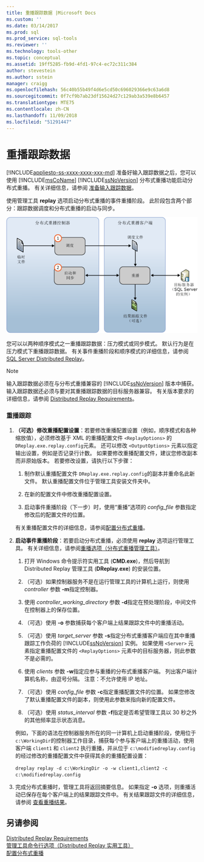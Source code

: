 ```yaml
---
title: 重播跟踪数据 |Microsoft Docs
ms.custom: ''
ms.date: 03/14/2017
ms.prod: sql
ms.prod_service: sql-tools
ms.reviewer: ''
ms.technology: tools-other
ms.topic: conceptual
ms.assetid: 19ff5285-fb9d-4fd1-97c4-ec72c311c384
author: stevestein
ms.author: sstein
manager: craigg
ms.openlocfilehash: 56c40b55b49f4d6e5cd50c696029366e9c63a6d8
ms.sourcegitcommit: 0f7cf9b7ab23df15624d27c129ab3a539e8b6457
ms.translationtype: MTE75
ms.contentlocale: zh-CN
ms.lasthandoff: 11/09/2018
ms.locfileid: "51291447"
---
```

# <a name="replay-trace-data"></a>重播跟踪数据
[!INCLUDE[appliesto-ss-xxxx-xxxx-xxx-md](../../includes/appliesto-ss-xxxx-xxxx-xxx-md.md)]
  准备好输入跟踪数据之后，您可以使用 [!INCLUDE[msCoName](../../includes/msconame-md.md)] [!INCLUDE[ssNoVersion](../../includes/ssnoversion-md.md)] 分布式重播功能启动分布式重播。 有关详细信息，请参阅 [准备输入跟踪数据](../../tools/distributed-replay/prepare-the-input-trace-data.md)。  
  
 使用管理工具 **replay** 选项启动分布式重播的事件重播阶段。 此阶段包含两个部分：跟踪数据调度和分布式重播的启动与同步。  
  
 ![分布式事件重播](../../tools/distributed-replay/media/eventreplay.gif "分布式事件重播")  
  
 您可以以两种顺序模式之一重播跟踪数据：压力模式或同步模式。 默认行为是在压力模式下重播跟踪数据。 有关事件重播阶段和顺序模式的详细信息，请参阅 [SQL Server Distributed Replay](../../tools/distributed-replay/sql-server-distributed-replay.md)。  
  
> [!NOTE]  
>  输入跟踪数据必须在与分布式重播兼容的 [!INCLUDE[ssNoVersion](../../includes/ssnoversion-md.md)] 版本中捕获。 输入跟踪数据还必须与要对其重播跟踪数据的目标服务器兼容。 有关版本要求的详细信息，请参阅 [Distributed Replay Requirements](../../tools/distributed-replay/distributed-replay-requirements.md)。  
  
### <a name="to-replay-the-trace"></a>重播跟踪  
  
1.  **（可选）修改重播配置设置**：若要修改重播配置设置（例如，顺序模式和各种缩放值），必须修改基于 XML 的重播配置文件 `<ReplayOptions>` 的 `DReplay.exe.replay.config`元素。 还可以修改 `<OutputOptions>` 元素以指定输出设置，例如是否记录行计数。 如果要修改重播配置文件，建议您修改副本而非原始版本。 若要修改设置，请执行以下步骤：  
  
    1.  制作默认重播配置文件 `DReplay.exe.replay.config`的副本并重命名此新文件。 默认重播配置文件位于管理工具安装文件夹中。  
  
    2.  在新的配置文件中修改重播配置设置。  
  
    3.  启动事件重播阶段（下一步）时，使用“重播”选项的 *config_file* 参数指定修改后的配置文件的位置。  
  
     有关重播配置文件的详细信息，请参阅[配置分布式重播](../../tools/distributed-replay/configure-distributed-replay.md)。  
  
2.  **启动事件重播阶段**：若要启动分布式重播，必须使用 **replay** 选项运行管理工具。 有关详细信息，请参阅[重播选项（分布式重播管理工具）](../../tools/distributed-replay/replay-option-distributed-replay-administration-tool.md)。  
  
    1.  打开 Windows 命令提示符实用工具 (**CMD.exe**)，然后导航到 Distributed Replay 管理工具 (**DReplay.exe**) 的安装位置。  
  
    2.  （可选）如果控制器服务不是在运行管理工具的计算机上运行，则使用 *controller* 参数 **-m**指定控制器。  
  
    3.  使用 *controller_working_directory* 参数 **-d**指定在预处理阶段，中间文件在控制器上的保存位置。  
  
    4.  （可选）使用 **-o** 参数捕获每个客户端上结果跟踪文件中的重播活动。  
  
    5.  （可选）使用 *target_server* 参数 **-s**指定分布式重播客户端应在其中重播跟踪工作负荷的 [!INCLUDE[ssNoVersion](../../includes/ssnoversion-md.md)] 实例。 如果使用 `<Server>` 元素指定重播配置文件的 `<ReplayOptions>` 元素中的目标服务器，则此参数不是必需的。  
  
    6.  使用 *clients* 参数 **-w**指定应参与重播的分布式重播客户端。 列出客户端计算机名称，由逗号分隔。 注意：不允许使用 IP 地址。  
  
    7.  （可选）使用 *config_file* 参数 **-c**指定重播配置文件的位置。 如果您修改了默认重播配置文件的副本，则使用此参数来指向新的配置文件。  
  
    8.  （可选）使用 *status_interval* 参数 **-f**指定是否希望管理工具以 30 秒之外的其他频率显示状态消息。  
  
     例如，下面的语法在控制器服务所在的同一计算机上启动重播阶段，使用位于 `c:\WorkingDir`的控制器工作目录，捕获每个参与客户端上的重播活动，使用客户端 `client1` 和 `client2` 执行重播，并从位于 `c:\modifiedreplay.config`的经过修改的重播配置文件中获得其余的重播配置设置：  
  
     `dreplay replay -d c:\WorkingDir -o -w client1,client2 -c c:\modifiedreplay.config`  
  
3.  完成分布式重播时，管理工具将返回摘要信息。 如果指定 **-o** 选项，则重播活动已保存在每个客户端上的结果跟踪文件中。 有关结果跟踪文件的详细信息，请参阅 [查看重播结果](../../tools/distributed-replay/review-the-replay-results.md)。  
  
## <a name="see-also"></a>另请参阅  
 [Distributed Replay Requirements](../../tools/distributed-replay/distributed-replay-requirements.md)   
 [管理工具命令行选项（Distributed Replay 实用工具）](../../tools/distributed-replay/administration-tool-command-line-options-distributed-replay-utility.md)   
 [配置分布式重播](../../tools/distributed-replay/configure-distributed-replay.md)  
  
  
